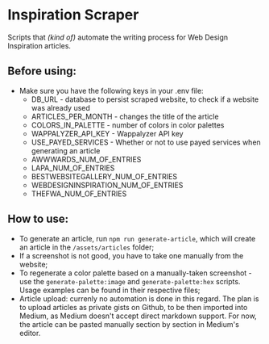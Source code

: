 # Inspiration Scraper

Scripts that _(kind of)_ automate the writing process for Web Design Inspiration articles.

## Before using:

- Make sure you have the following keys in your .env file:
  - DB_URL - database to persist scraped website, to check if a website was already used
  - ARTICLES_PER_MONTH - changes the title of the article
  - COLORS_IN_PALETTE - number of colors in color palettes
  - WAPPALYZER_API_KEY - Wappalyzer API key
  - USE_PAYED_SERVICES - Whether or not to use payed services when generating an article
  - AWWWARDS_NUM_OF_ENTRIES
  - LAPA_NUM_OF_ENTRIES
  - BESTWEBSITEGALLERY_NUM_OF_ENTRIES
  - WEBDESIGNINSPIRATION_NUM_OF_ENTRIES
  - THEFWA_NUM_OF_ENTRIES

## How to use:

- To generate an article, run `npm run generate-article`, which will create an article in the `/assets/articles` folder;
- If a screenshot is not good, you have to take one manually from the website;
- To regenerate a color palette based on a manually-taken screenshot - use the `generate-palette:image` and `generate-palette:hex` scripts. Usage examples can be found in their respective files;
- Article upload: currenly no automation is done in this regard. The plan is to upload articles as private gists on Github, to be then imported into Medium, as Medium doesn't accept direct markdown support. For now, the article can be pasted manually section by section in Medium's editor.
